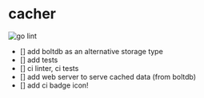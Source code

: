 # cacher

![go lint](https://github.com/CrusaderX/cacher/actions/workflows/lint.yaml/badge.svg)

- [] add boltdb as an alternative storage type
- [] add tests
- [] ci linter, ci tests
- [] add web server to serve cached data (from boltdb)
- [] add ci badge icon!
